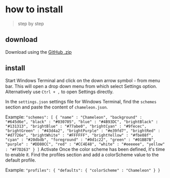 # how to install

> step by step

## download
Download using the [GitHub .zip](https://github.com/ChameleonTheme/WindowsTerminal/archive/master.zip)

## install
Start Windows Terminal and click on the down arrow symbol `˅` from menu bar. This will open a drop down menu from which select Settings option. Alternatively use `Ctrl + ,` to open Settings directly.

In the `settings.json` settings file for Windows Terminal, find the `schemes` section and paste the content of `chameleon.json`.

Example:
`
"schemes": [
    {
      "name" : "Chameleon",
      "background" : "#645d6e",
      "black" : "#030705",
      "blue" : "#4B93DC",
      "brightBlack" : "#131313",
      "brightBlue" : "#77abe0",
      "brightCyan" : "#9fecec",
      "brightGreen" : "#43d4a2",
      "brightPurple" : "#e39fd7",
      "brightRed" : "#d7726e",
      "brightWhite" : "#FFFFFF",
      "brightYellow" : "#fbe08f",
      "cyan" : "#20dbdb",
      "foreground" : "#0d1c22",
      "green" : "#01BB7B",
      "purple" : "#DD80CC",
      "red" : "#CC4E48",
      "white" : "#eeeeee",
      "yellow" : "#F7D263"
    }
]
`
Activate
Once the color scheme has been defined, it's time to enable it. Find the profiles section and add a colorScheme value to the default profile.

Example:
`
"profiles": {
    "defaults": {
        "colorScheme" : "Chameleon"
    }
}
`
